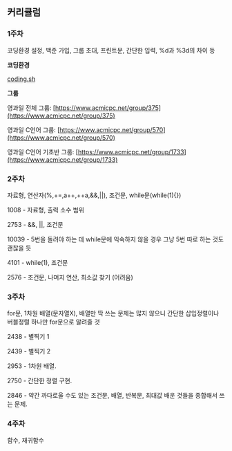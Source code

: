 ## 커리큘럼

### **1주차**

코딩환경 설정, 백준 가입, 그룹 초대, 프린트문, 간단한 입력, %d과 %3d의 차이 등

**코딩환경**

[coding.sh](/coding.sh)

**그룹**

영과일 전체 그룹: [https://www.acmicpc.net/group/375](https://www.acmicpc.net/group/375)

영과일 C언어 그룹: [https://www.acmicpc.net/group/570](https://www.acmicpc.net/group/570)

영과일 C언어 기초반 그룹: [https://www.acmicpc.net/group/1733](https://www.acmicpc.net/group/1733)

### 2**주차**

자료형, 연산자\(%,+=,a++,++a,&&,\|\|\), 조건문, while문\(while\(1\){}\)

1008 - 자료형, 출력 소수 범위

2753 - &&, \|\|, 조건문

10039 - 5번을 돌려야 하는 데 while문에 익숙하지 않을 경우 그냥 5번 따로 하는 것도 괜찮을 듯

4101 - while\(1\), 조건문

2576 - 조건문, 나머지 연산, 최소값 찾기 \(어려움\)

### 3**주차**

for문, 1차원 배열\(문자열X\), 배열만 딱 쓰는 문제는 많지 않으니 간단한 삽입정렬이나 버블정렬 하나만 for문으로 알려줄 것

2438 - 별찍기 1

2439 - 별찍기 2

2953 - 1차원 배열.

2750 - 간단한 정렬 구현.

2846 - 약간 까다로울 수도 있는 조건문, 배열, 반복문, 최대값 배운 것들을 종합해서 쓰는 문제.

### 4**주차**

함수, 재귀함수

